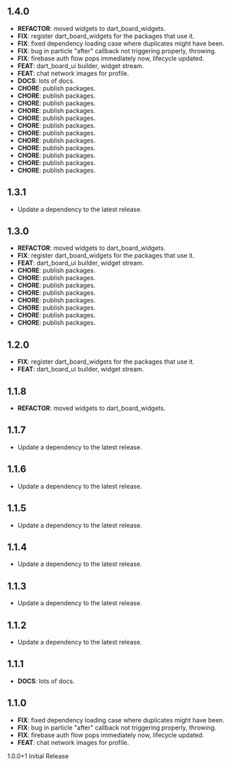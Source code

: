 ## 1.4.0

 - **REFACTOR**: moved widgets to dart_board_widgets.
 - **FIX**: register dart_board_widgets for the packages that use it.
 - **FIX**: fixed dependency loading case where duplicates might have been.
 - **FIX**: bug in particle "after" callback not triggering properly, throwing.
 - **FIX**: firebase auth flow pops immediately now, lifecycle updated.
 - **FEAT**: dart_board_ui builder, widget stream.
 - **FEAT**: chat network images for profile.
 - **DOCS**: lots of docs.
 - **CHORE**: publish packages.
 - **CHORE**: publish packages.
 - **CHORE**: publish packages.
 - **CHORE**: publish packages.
 - **CHORE**: publish packages.
 - **CHORE**: publish packages.
 - **CHORE**: publish packages.
 - **CHORE**: publish packages.
 - **CHORE**: publish packages.
 - **CHORE**: publish packages.
 - **CHORE**: publish packages.
 - **CHORE**: publish packages.

## 1.3.1

 - Update a dependency to the latest release.

## 1.3.0

 - **REFACTOR**: moved widgets to dart_board_widgets.
 - **FIX**: register dart_board_widgets for the packages that use it.
 - **FEAT**: dart_board_ui builder, widget stream.
 - **CHORE**: publish packages.
 - **CHORE**: publish packages.
 - **CHORE**: publish packages.
 - **CHORE**: publish packages.
 - **CHORE**: publish packages.
 - **CHORE**: publish packages.
 - **CHORE**: publish packages.
 - **CHORE**: publish packages.

## 1.2.0

 - **FIX**: register dart_board_widgets for the packages that use it.
 - **FEAT**: dart_board_ui builder, widget stream.

## 1.1.8

 - **REFACTOR**: moved widgets to dart_board_widgets.

## 1.1.7

 - Update a dependency to the latest release.

## 1.1.6

 - Update a dependency to the latest release.

## 1.1.5

 - Update a dependency to the latest release.

## 1.1.4

 - Update a dependency to the latest release.

## 1.1.3

 - Update a dependency to the latest release.

## 1.1.2

 - Update a dependency to the latest release.

## 1.1.1

 - **DOCS**: lots of docs.

## 1.1.0

 - **FIX**: fixed dependency loading case where duplicates might have been.
 - **FIX**: bug in particle "after" callback not triggering properly, throwing.
 - **FIX**: firebase auth flow pops immediately now, lifecycle updated.
 - **FEAT**: chat network images for profile.

1.0.0+1 Initial Release